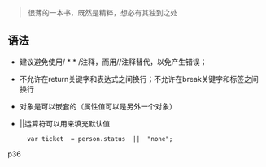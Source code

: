 > 很薄的一本书，既然是精粹，想必有其独到之处

## 语法
- 建议避免使用/ * * /注释，而用//注释替代，以免产生错误；
- 不允许在return关键字和表达式之间换行；不允许在break关键字和标签之间换行
- 对象是可以嵌套的（属性值可以是另外一个对象）
- ||运算符可以用来填充默认值

        var ticket  = person.status  ||  "none";

p36